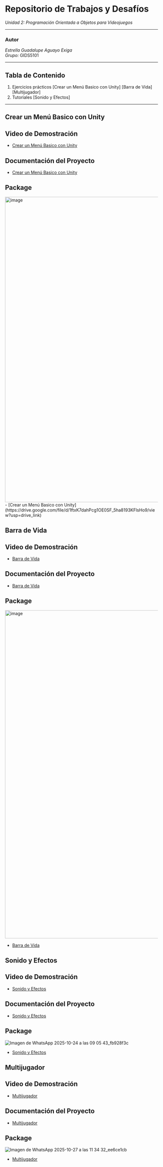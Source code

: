 #  Repositorio de Trabajos y Desafíos  
*Unidad 2: Programación Orientada a Objetos para Videojuegos*

---

###  Autor  
*Estrella Guadalupe Aguayo Exiga*  
*Grupo:* GIDS5101  

---

##  Tabla de Contenido  
1. Ejercicios prácticos
   [Crear un Menú Basico con Unity]
   [Barra de Vida]
   [Multijugador]
3. Tutoriales 
   [Sonido y Efectos]
---

##  Crear un Menú Basico con Unity

## Video de Demostración
- [Crear un Menú Basico con Unity](https://drive.google.com/file/d/1djI4tIvWnK5vm0k97sP3n4cZr-7avqzd/view?usp=sharing)

## Documentación del Proyecto
- [Crear un Menú Basico con Unity](https://drive.google.com/file/d/1qj0G-KD-LDyN7sTVGOhP29lXu5NY6GJi/view?usp=sharing)  

## Package  
<img width="1915" height="1004" alt="image" src="https://github.com/user-attachments/assets/7b8ac331-8c35-44c7-961e-736a1abc2b6e" />
- [Crear un Menú Basico con Unity](https://drive.google.com/file/d/1ftxK7dahPcg1OE0SF_5ha8193KFlsHo9/view?usp=drive_link)

##  Barra de Vida

## Video de Demostración
- [Barra de Vida](https://drive.google.com/file/d/1s0HqI8k93IN7E2q-zXkUpuiLK820jOLU/view?usp=sharing)

## Documentación del Proyecto
- [Barra de Vida](https://drive.google.com/file/d/1Ls8PQb2tgbisdpVUEh7lprtKG1FyvLhq/view?usp=sharing)  

## Package  
<img width="1919" height="1079" alt="image" src="https://github.com/user-attachments/assets/31d992ba-4806-450d-bb1c-20d74aeab53f" />

- [Barra de Vida](https://drive.google.com/file/d/1vxTfHwMRLzcm41Y02FyRNfiC_1XJIokg/view?usp=sharing)

##  Sonido y Efectos

## Video de Demostración
- [Sonido y Efectos](https://drive.google.com/file/d/1_78fIBiq3g6nkr_8wYyrADQLI1Va00Oz/view?usp=sharing)

## Documentación del Proyecto
- [Sonido y Efectos](https://drive.google.com/file/d/1QRAeigp1bgH6TWiexZWG8LyRPpKu9B-3/view?usp=sharing)  

## Package  
![Imagen de WhatsApp 2025-10-24 a las 09 05 43_fb928f3c](https://github.com/user-attachments/assets/b40be842-557f-49aa-9e7c-f7c9d1c39daa)

- [Sonido y Efectos](https://drive.google.com/file/d/1xkQ4Oq6zw1TJhPFCt8qEANeVVZoBW2C7/view?usp=sharing)

##  Multijugador

## Video de Demostración
- [Multijugador](https://drive.google.com/file/d/1h158_lXiR2XfozaR65MK6jUamUw7oaeo/view?usp=sharing)

## Documentación del Proyecto
- [Multijugador](https://drive.google.com/file/d/1Bsd-S2UPA8axaenT3uDpxqf3yjajf0IW/view?usp=sharing)  

## Package  
![Imagen de WhatsApp 2025-10-27 a las 11 34 32_ee6ce1cb](https://github.com/user-attachments/assets/b75061b6-57b9-4d08-8af8-f099432a2a1b)

- [Multijugador](https://drive.google.com/file/d/1bDwaIn9yTQeDoimPiZ2uZ45ExSGfPXOB/view?usp=drive_link)
